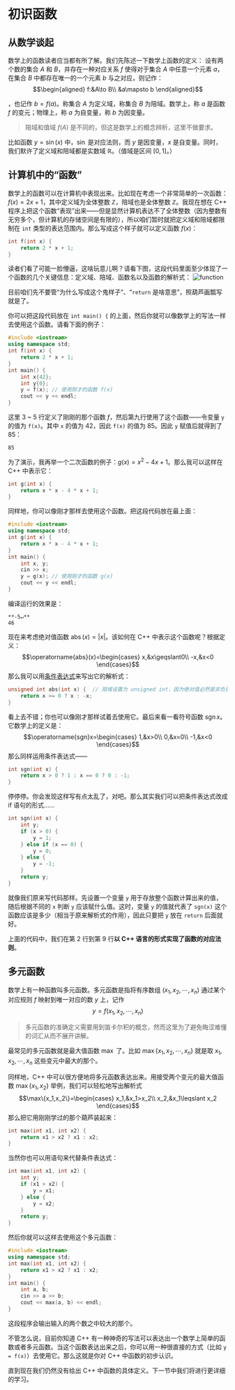 # 初识函数

## 从数学谈起

数学上的函数读者应当都有所了解。我们先陈述一下数学上函数的定义：
设有两个数的集合 $A$ 和 $B$，并存在一种对应关系 $f$  使得对于集合 $A$ 中任意一个元素 $a$，在集合 $B$ 中都存在唯一的一个元素 $b$ 与之对应，则记作：
$$\begin{aligned}
f:&A\to B\\
&a\mapsto b
\end{aligned}$$

，也记作 $b=f(a)$。称集合 $A$ 为定义域，称集合 $B$ 为陪域。数学上，称 $a$ 是函数 $f$ 的变元；物理上，称 $a$ 为自变量，称 $b$ 为因变量。

> 陪域和值域 $f(A)$ 是不同的，但这是数学上的概念辨析，这里不做要求。

比如函数 $y=\sin(x)$ 中，$\sin$ 是对应法则，而 $y$ 是因变量，$x$ 是自变量。同时，我们默许了定义域和陪域都是实数域 $\mathbb R$。（值域是区间 $[0,1]$。）

## 计算机中的“函数”

数学上的函数可以在计算机中表现出来。比如现在考虑一个非常简单的一次函数：$f(x)=2x+1$，其中定义域为全体整数 $\mathbb Z$，陪域也是全体整数 $\mathbb Z$。我现在想在 C++ 程序上把这个函数“表现”出来——但是显然计算机表达不了全体整数（因为整数有无穷多个，但计算机的存储空间是有限的），所以咱们暂时就把定义域和陪域都限制在 `int` 类型的表达范围内。那么写成这个样子就可以定义函数 $f(x)$：
```cpp
int f(int x) {
    return 2 * x + 1;
}
```
读者们看了可能一脸懵逼，这啥玩意儿啊？请看下图，这段代码里面至少体现了一个函数的几个关键信息：定义域、陪域、函数名以及函数的解析式：
![function](https://s1.ax1x.com/2020/07/14/UUrcdg.png)

目前咱们先不要管“为什么写成这个鬼样子”、“`return` 是啥意思”，照葫芦画瓢写就是了。

你可以把这段代码放在 `int main() {` 的上面，然后你就可以像数学上的写法一样去使用这个函数。请看下面的例子：
```CPP
#include <iostream>
using namespace std;
int f(int x) {
    return 2 * x + 1;
}
int main() {
    int x{42};
    int y{0};
    y = f(x); // 使用刚才的函数 f(x)
    cout << y << endl; 
}
```
这里 3 \~ 5 行定义了刚刚的那个函数 $f$，然后第九行使用了这个函数——令变量 `y` 的值为 `f(x)`。其中 `x` 的值为 42，因此 `f(x)` 的值为 85。因此 `y` 赋值后就得到了 85：
```io
85
```
为了演示，我再举一个二次函数的例子：$g(x)=x^2-4x+1$。那么我可以这样在 C++ 中表示它：
```cpp
int g(int x) {
    return x * x - 4 * x + 1;
}
```
同样地，你可以像刚才那样去使用这个函数。把这段代码放在最上面：
```CPP
#include <iostream>
using namespace std;
int g(int x) {
    return x * x - 4 * x + 1;
}
int main() {
    int x, y;
    cin >> x;
    y = g(x); // 使用刚才的函数 g(x)
    cout << y << endl; 
}
```
编译运行的效果是：
```io
**-5↵**
46
```

现在来考虑绝对值函数 $\operatorname{abs}(x)=|x|$。该如何在 C++ 中表示这个函数呢？根据定义：
$$\operatorname{abs}(x)=\begin{cases}
x,&x\geqslant0\\
-x,&x<0
\end{cases}$$
那么我可以用[条件表达式](/ch02/part2/other_operator.md#条件运算符)来写出它的解析式：
```cpp
unsigned int abs(int x) {  // 陪域设置为 unsigned int，因为绝对值必然是非负的
    return x >= 0 ? x : -x;
}
```
看上去不错；你也可以像刚才那样试着去使用它。最后来看一看符号函数 $\operatorname{sgn} x$。它数学上的定义是：
$$\operatorname{sgn}x=\begin{cases}
1,&x>0\\
0,&x=0\\
-1,&x<0
\end{cases}$$
那么同样运用条件表达式——
```cpp
int sgn(int x) {
    return x > 0 ? 1 : x == 0 ? 0 : -1;
}
```
停停停。你会发现这样写有点太乱了，对吧。那么其实我们可以把条件表达式改成 if 语句的形式……
```cpp
int sgn(int x) {
    int y;
    if (x > 0) {
        y = 1;
    } else if (x == 0) {
        y = 0;
    } else {
        y = -1;
    }
    return y;
}
```
就像我们原来写代码那样。先设置一个变量 `y` 用于存放整个函数计算出来的值，随后根据不同的 `x` 判断 `y` 应该赋什么值。这时，变量 `y` 的值就代表了 `sgn(x)` 这个函数应该是多少（相当于原来解析式的作用），因此只要把 `y` 放在 `return` 后面就好。

上面的代码中，我们在第 2 行到第 9 行**以 C++ 语言的形式实现了函数的对应法则**。

## 多元函数

数学上有一种函数叫多元函数。多元函数是指将有序数组 $(x_1,x_2,\cdots,x_n)$ 通过某个对应规则 $f$ 映射到唯一对应的数 $y$ 上，记作
$$y=f(x_1,x_2,\cdots,x_n)$$

> 多元函数的准确定义需要用到笛卡尔积的概念，然而这里为了避免晦涩难懂的词汇从而不展开讲解。

最常见的多元函数就是最大值函数 $\max$ 了。比如 $\max\{x_1,x_2,\cdots,x_n\}$ 就是取 $x_1,x_2,\cdots,x_n$ 这些变元中最大的那个。

同样地，C++ 中可以很方便地将多元函数表达出来。用接受两个变元的最大值函数 $\max\{x_1,x_2\}$ 举例，我们可以轻松地写出解析式
$$\max\{x_1,x_2\}=\begin{cases}
x_1,&x_1>x_2\\
x_2,&x_1\leqslant x_2
\end{cases}$$
那么把它用刚刚学过的那个葫芦装起来：
```cpp
int max(int x1, int x2) {
    return x1 > x2 ? x1 : x2;
}
```
当然你也可以用语句来代替条件表达式：
```cpp
int max(int x1, int x2) {
    int y;
    if (x1 > x2) {
        y = x1;
    } else {
        y = x2;
    }
    return y;
}
```
然后你就可以这样去使用这个多元函数：
```CPP
#include <iostream>
using namespace std;
int max(int x1, int x2) {
    return x1 > x2 ? x1 : x2;
}
int main() {
    int a, b;
    cin >> a >> b;
    cout << max(a, b) << endl;
}
```
这段程序会输出输入的两个数之中较大的那个。

不管怎么说，目前你知道 C++ 有一种神奇的写法可以表达出一个数学上简单的函数或者多元函数。当这个函数表达出来之后，你可以用一种很直接的方式（比如 `y = f(x)`）去使用它。那么这就是你对 C++ 中函数的初步认识。

直到现在我们仍然没有给出 C++ 中函数的具体定义。下一节中我们将进行更详细的学习。